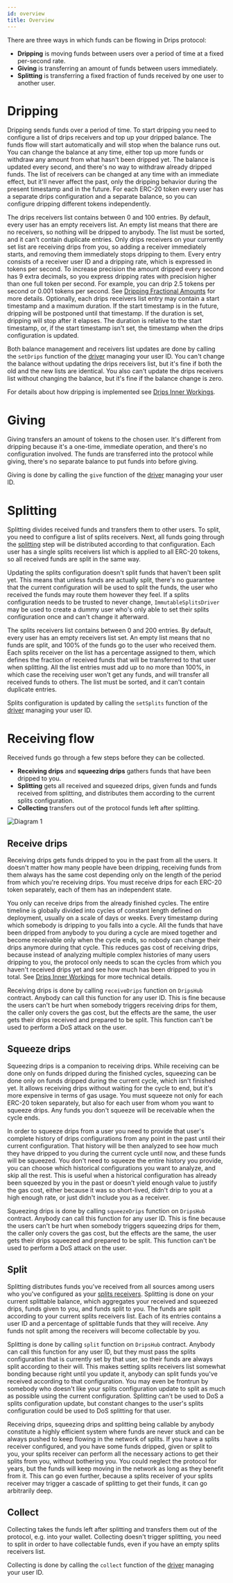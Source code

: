 ```yaml
---
id: overview
title: Overview
---
```


There are three ways in which funds can be flowing in Drips protocol:

- **Dripping** is moving funds between users over a period of time at a fixed per-second rate.
- **Giving** is transferring an amount of funds between users immediately.
- **Splitting** is transferring a fixed fraction of funds received by one user to another user.

# Dripping

Dripping sends funds over a period of time.
To start dripping you need to configure a list of drips receivers and top up your dripped balance.
The funds flow will start automatically and will stop when the balance runs out.
You can change the balance at any time, either top up more funds
or withdraw any amount from what hasn't been dripped yet.
The balance is updated every second, and there's no way to withdraw already dripped funds.
The list of receivers can be changed at any time with an immediate effect, but it'll never
affect the past, only the dripping behavior during the present timestamp and in the future.
For each ERC-20 token every user has a separate drips configuration and a separate balance,
so you can configure dripping different tokens independently.

The drips receivers list contains between 0 and 100 entries.
By default, every user has an empty receivers list.
An empty list means that there are no receivers, so nothing will be dripped to anybody.
The list must be sorted, and it can't contain duplicate entries.
Only drips receivers on your currently set list are receiving drips from you,
so adding a receiver immediately starts, and removing them immediately stops dripping to them.
Every entry consists of a receiver user ID and a dripping rate,
which is expressed in tokens per second.
To increase precision the amount dripped every second has 9 extra decimals,
so you express dripping rates with precision higher than one full token per second.
For example, you can drip 2.5 tokens per second or 0.001 tokens per second.
See [Dripping Fractional Amounts][fractional] for more details.
Optionally, each drips receivers list entry may contain a start timestamp and a maximum duration.
If the start timestamp is in the future, dripping will be postponed until that timestamp.
If the duration is set, dripping will stop after it elapses.
The duration is relative to the start timestamp, or, if the start timestamp isn't set,
the timestamp when the drips configuration is updated.

Both balance management and receivers list updates are done by calling
the `setDrips` function of the [driver][drivers] managing your user ID.
You can't change the balance without updating the drips receivers list,
but it's fine if both the old and the new lists are identical.
You also can't update the drips receivers list without changing the balance,
but it's fine if the balance change is zero.

For details about how dripping is implemented see [Drips Inner Workings][inner].

# Giving

Giving transfers an amount of tokens to the chosen user.
It's different from dripping because it's a one-time, immediate operation,
and there's no configuration involved.
The funds are transferred into the protocol while giving,
there's no separate balance to put funds into before giving.

Giving is done by calling the `give` function of the [driver][drivers] managing your user ID.

# Splitting

Splitting divides received funds and transfers them to other users.
To split, you need to configure a list of splits receivers.
Next, all funds going through the [splitting](#split) step
will be distributed according to that configuration.
Each user has a single splits receivers list which is applied to all ERC-20 tokens,
so all received funds are split in the same way.

Updating the splits configuration doesn't split funds that haven't been split yet.
This means that unless funds are actually split, there's no guarantee that the current configuration
will be used to split the funds, the user who received the funds may route them however they feel.
If a splits configuration needs to be trusted to never change,
`ImmutableSplitsDriver` may be used to create a dummy user who's only able to set
their splits configuration once and can't change it afterward.

The splits receivers list contains between 0 and 200 entries.
By default, every user has an empty receivers list set.
An empty list means that no funds are split, and 100% of the funds go to the user who received them.
Each splits receiver on the list has a percentage assigned to them,
which defines the fraction of received funds that will be transferred to that user when splitting.
All the list entries must add up to no more than 100%, in which case the receiving user
won't get any funds, and will transfer all received funds to others.
The list must be sorted, and it can't contain duplicate entries.

Splits configuration is updated by calling the `setSplits` function
of the [driver][drivers] managing your user ID.

# Receiving flow

Received funds go through a few steps before they can be collected.

- **Receiving drips** and **squeezing drips** gathers funds that have been dripped to you.
- **Splitting** gets all received and squeezed drips, given funds and funds received from splitting,
and distributes them according to the current splits configuration.
- **Collecting** transfers out of the protocol funds left after splitting.

![Diagram 1][img1]

## Receive drips

Receiving drips gets funds dripped to you in the past from all the users.
It doesn't matter how many people have been dripping, receiving funds from them always has
the same cost depending only on the length of the period from which you're receiving drips.
You must receive drips for each ERC-20 token separately, each of them has an independent state.

You only can receive drips from the already finished cycles.
The entire timeline is globally divided into cycles of constant length defined on deployment,
usually on a scale of days or weeks.
Every timestamp during which somebody is dripping to you falls into a cycle.
All the funds that have been dripped from anybody to you during a cycle
are mixed together and become receivable only when the cycle ends,
so nobody can change their drips anymore during that cycle.
This reduces gas cost of receiving drips, because instead of analyzing multiple complex histories
of many users dripping to you, the protocol only needs to scan the cycles from which you haven't
received drips yet and see how much has been dripped to you in total.
See [Drips Inner Workings][inner] for more technical details.

Receiving drips is done by calling `receiveDrips` function on `DripsHub` contract.
Anybody can call this function for any user ID.
This is fine because the users can't be hurt when somebody triggers receiving drips for them,
the caller only covers the gas cost, but the effects are the same,
the user gets their drips received and prepared to be split.
This function can't be used to perform a DoS attack on the user.

## Squeeze drips

Squeezing drips is a companion to receiving drips.
While receiving can be done only on funds dripped during the finished cycles,
squeezing can be done only on funds dripped during the current cycle, which isn't finished yet.
It allows receiving drips without waiting for the cycle to end,
but it's more expensive in terms of gas usage.
You must squeeze not only for each ERC-20 token separately,
but also for each user from whom you want to squeeze drips.
Any funds you don't squeeze will be receivable when the cycle ends.

In order to squeeze drips from a user you need to provide that user's complete history
of drips configurations from any point in the past until their current configuration.
That history will be then analyzed to see how much they have dripped to you
during the current cycle until now, and these funds will be squeezed.
You don't need to squeeze the entire history you provide,
you can choose which historical configurations you want to analyze, and skip all the rest.
This is useful when a historical configuration has already been squeezed by you in the past
or doesn't yield enough value to justify the gas cost, either because it was so short-lived,
didn't drip to you at a high enough rate, or just didn't include you as a receiver.

Squeezing drips is done by calling `squeezeDrips` function on `DripsHub` contract.
Anybody can call this function for any user ID.
This is fine because the users can't be hurt when somebody triggers squeezing drips for them,
the caller only covers the gas cost, but the effects are the same,
the user gets their drips squeezed and prepared to be split.
This function can't be used to perform a DoS attack on the user.

## Split

Splitting distributes funds you've received from all sources among users
who you've configured as your [splits receivers](#splitting).
Splitting is done on your current splittable balance,
which aggregates your received and squeezed drips, funds given to you, and funds split to you.
The funds are split according to your current splits receivers list.
Each of its entries contains a user ID and a percentage of splittable funds that they will receive.
Any funds not split among the receivers will become collectable by you.

Splitting is done by calling `split` function on `DripsHub` contract.
Anybody can call this function for any user ID, but they must pass the splits configuration
that is currently set by that user, so their funds are always split according to their will.
This makes setting splits receivers list somewhat bonding because right until you update it,
anybody can split funds you've received according to that configuration.
You may even be frontrun by somebody who doesn't like your splits configuration update
to split as much as possible using the current configuration.
Splitting can't be used to DoS a splits configuration update, but constant changes
to the user's splits configuration could be used to DoS splitting for that user.

Receiving drips, squeezing drips and splitting being callable by anybody
constitute a highly efficient system where funds are never stuck
and can be always pushed to keep flowing in the network of splits.
If you have a splits receiver configured, and you have some funds dripped,
given or split to you, your splits receiver can perform all the necessary actions
to get their splits from you, without bothering you.
You could neglect the protocol for years, but the funds will keep moving
in the network as long as they benefit from it.
This can go even further, because a splits receiver of your splits receiver may trigger
a cascade of splitting to get their funds, it can go arbitrarily deep.

## Collect

Collecting takes the funds left after splitting and transfers them
out of the protocol, e.g. into your wallet.
Collecting doesn't trigger splitting, you need to split in order to have collectable funds,
even if you have an empty splits receivers list.

Collecting is done by calling the `collect` function of the [driver][drivers] managing your user ID.

[img1]: /img/overview1.png
[fractional]: /docs/for-developers/advanced/fractional-amounts
[inner]: /docs/for-developers/advanced/drips-inner-workings
[drivers]: /docs/the-protocol/user-identities-in-drips#dripshub-identity-drivers
